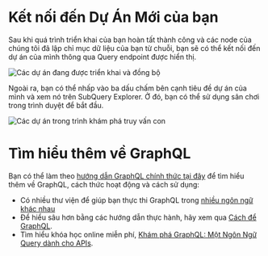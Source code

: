 # Kết nối đến Dự Án Mới của bạn

Sau khi quá trình triển khai của bạn hoàn tất thành công và các node của chúng tôi đã lập chỉ mục dữ liệu của bạn từ chuỗi, bạn sẽ có thể kết nối đến dự án của mình thông qua Query endpoint được hiển thị.

![Các dự án đang được triển khai và đồng bộ](/assets/img/projects-deploy-sync.png)

Ngoài ra, bạn có thể nhấp vào ba dấu chấm bên cạnh tiêu đề dự án của mình và xem nó trên SubQuery Explorer. Ở đó, bạn có thể sử dụng sân chơi trong trình duyệt để bắt đầu.

![Các dự án trong trình khám phá truy vấn con](/assets/img/projects-explorer.png)

# Tìm hiểu thêm về GraphQL

Bạn có thể làm theo [hướng dẫn GraphQL chính thức tại đây](https://graphql.org/learn/) để tìm hiểu thêm về GraphQL, cách thức hoạt động và cách sử dụng:
- Có nhiều thư viện để giúp bạn thực thi GraphQL trong [nhiều ngôn ngữ khác nhau](https://graphql.org/code/)
- Để hiểu sâu hơn bằng các hướng dẫn thực hành, hãy xem qua [Cách để GraphQL](https://www.howtographql.com/).
- Tìm hiểu khóa học online miễn phí, [Khám phá GraphQL: Một Ngôn Ngữ Query dành cho APIs](https://www.edx.org/course/exploring-graphql-a-query-language-for-apis).